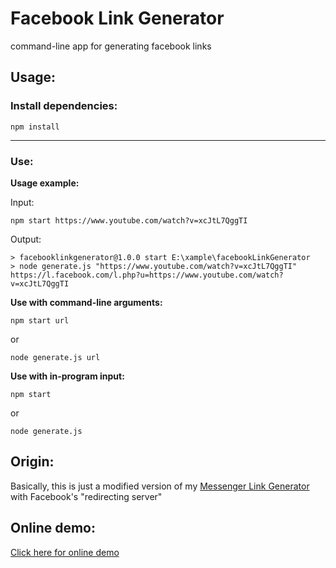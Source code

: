 
# Facebook Link Generator
command-line app for generating facebook links

## Usage:

### Install dependencies:
```
npm install
```
---
### Use:

**Usage example:**

Input:

```
npm start https://www.youtube.com/watch?v=xcJtL7QggTI
```

Output:

```
> facebooklinkgenerator@1.0.0 start E:\xample\facebookLinkGenerator
> node generate.js "https://www.youtube.com/watch?v=xcJtL7QggTI"
https://l.facebook.com/l.php?u=https://www.youtube.com/watch?v=xcJtL7QggTI
```

**Use with command-line arguments:**

```
npm start url
```
or
```
node generate.js url
```

**Use with in-program input:**
```
npm start
```
or
```
node generate.js
```
## Origin:
Basically, this is just a modified version of my [Messenger Link Generator](https://github.com/PiciAkk/messengerLinkGenerator) with Facebook's "redirecting server" 
## Online demo:
[Click here for online demo](https://replit.com/@PiciAkk/facebookLinkGenerator)
